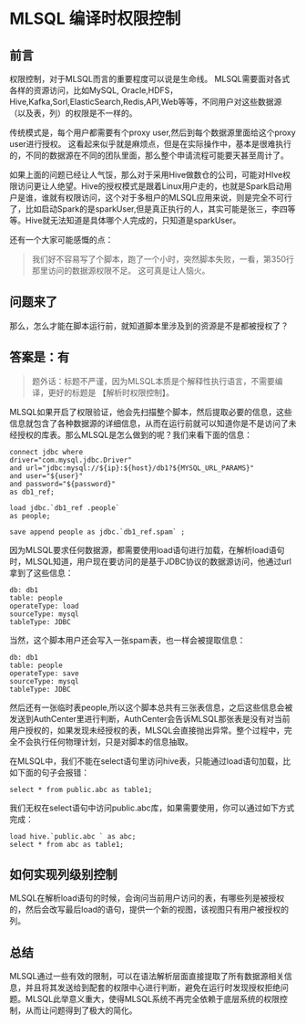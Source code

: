 # MLSQL 编译时权限控制

## 前言

权限控制，对于MLSQL而言的重要程度可以说是生命线。 MLSQL需要面对各式各样的资源访问，比如MySQL, Oracle,HDFS，
Hive,Kafka,Sorl,ElasticSearch,Redis,API,Web等等，不同用户对这些数据源（以及表，列）的权限是不一样的。

传统模式是，每个用户都需要有个proxy user,然后到每个数据源里面给这个proxy user进行授权。 这看起来似乎就是麻烦点，但是在实际操作中，基本是很难执行的，不同的数据源在不同的团队里面，那么整个申请流程可能要天甚至周计了。

如果上面的问题已经让人气馁，那么对于采用Hive做数仓的公司，可能对HIve权限访问更让人绝望。Hive的授权模式是跟着Linux用户走的，也就是Spark启动用户是谁，谁就有权限访问，这个对于多租户的MLSQL应用来说，则是完全不可行了，比如启动Spark的是sparkUser,但是真正执行的人，其实可能是张三，李四等等。Hive就无法知道是具体哪个人完成的，只知道是sparkUser。

还有一个大家可能感慨的点：

> 我们好不容易写了个脚本，跑了一个小时，突然脚本失败，一看，第350行那里访问的数据源权限不足。 这可真是让人恼火。

## 问题来了

那么，怎么才能在脚本运行前，就知道脚本里涉及到的资源是不是都被授权了？

## 答案是：有

> 题外话：标题不严谨，因为MLSQL本质是个解释性执行语言，不需要编译，更好的标题是 【解析时权限控制】。

MLSQL如果开启了权限验证，他会先扫描整个脚本，然后提取必要的信息，这些信息就包含了各种数据源的详细信息，从而在运行前就可以知道你是不是访问了未经授权的库表。那么MLSQL是怎么做到的呢？我们来看下面的信息：

```
connect jdbc where
driver="com.mysql.jdbc.Driver"
and url="jdbc:mysql://${ip}:${host}/db1?${MYSQL_URL_PARAMS}"
and user="${user}"
and password="${password}"
as db1_ref;

load jdbc.`db1_ref .people`
as people;

save append people as jdbc.`db1_ref.spam` ;
```
因为MLSQL要求任何数据源，都需要使用load语句进行加载，在解析load语句时，MLSQL知道，用户现在要访问的是基于JDBC协议的数据源访问，他通过url拿到了这些信息：

```
db: db1
table: people
operateType: load
sourceType: mysql
tableType: JDBC
```
当然，这个脚本用户还会写入一张spam表，也一样会被提取信息：

```
db: db1
table: people
operateType: save
sourceType: mysql
tableType: JDBC
```

然后还有一张临时表people,所以这个脚本总共有三张表信息，之后这些信息会被发送到AuthCenter里进行判断，AuthCenter会告诉MLSQL那张表是没有对当前用户授权的，如果发现未经授权的表，MLSQL会直接抛出异常。整个过程中，完全不会执行任何物理计划，只是对脚本的信息抽取。

在MLSQL中，我们不能在select语句里访问hive表，只能通过load语句加载，比如下面的句子会报错：

```
select * from public.abc as table1;
```

我们无权在select语句中访问public.abc库，如果需要使用，你可以通过如下方式完成：

```
load hive.`public.abc ` as abc;
select * from abc as table1;
```

## 如何实现列级别控制

MLSQL在解析load语句的时候，会询问当前用户访问的表，有哪些列是被授权的，然后会改写最后load的语句，提供一个新的视图，该视图只有用户被授权的列。

## 总结

MLSQL通过一些有效的限制，可以在语法解析层面直接提取了所有数据源相关信息，并且将其发送给到配套的权限中心进行判断，避免在运行时发现授权拒绝问题。MLSQL此举意义重大，使得MLSQL系统不再完全依赖于底层系统的权限控制，从而让问题得到了极大的简化。